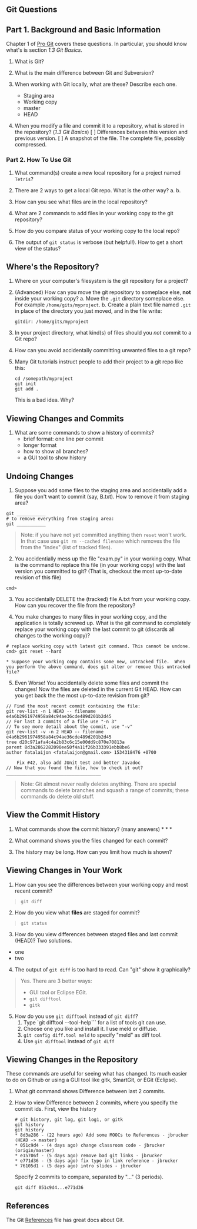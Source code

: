 ## Git Questions

## Part 1. Background and Basic Information

Chapter 1 of [Pro Git][ProGit] covers these questions.
In particular, you should know what's is section _1.3 Git Basics_.

1. What is Git?

2. What is the main difference between Git and Subversion?  

3. When working with Git locally, what are these? Describe each one.
   * Staging area
   * Working copy
   * master
   * HEAD

4. When you modify a file and commit it to a repository, what is stored in the repository? (_1.3 Git Basics_)
   [ ] Differences between this version and previous version.
   [ ] A snapshot of the file.  The complete file, possibly compressed.

### Part 2. How To Use Git

1. What command(s) create a new local repository for a project named `Tetris`?

2. There are 2 ways to get a local Git repo.  What is the other way?
    a.
    b.

3. How can you see what files are in the local repository?

4. What are 2 commands to add files in your working copy *to* the git repository?

5. How do you compare status of your working copy to the local repo?


6. The output of `git status` is verbose (but helpful!). How to get a short view of the status?


## Where's the Repository?

1. Where on your computer's filesystem is the git repository for a project?


2. (Advanced) How can you move the git repository to someplace else, **not** inside your working copy?
    a. Move the `.git` directory someplace else.  For example `/home/gits/myproject`.
    b. Create a plain text file named `.git` in place of the directory you just moved, and in the file write:
    ```
    gitdir: /home/gits/myproject
    ```

3. In your project directory, what kind(s) of files should you *not* commit to a Git repo?

4. How can you avoid accidentally committing unwanted files to a git repo?

5. Many Git tutorials instruct people to add their project to a git repo like this:
    ```
    cd /somepath/myproject
    git init
    git add .
    ```
    This is a bad idea. Why?



## Viewing Changes and Commits

1. What are some commands to show a history of commits?
    * brief format: one line per commit
    * longer format
    * how to show all branches?
    * a GUI tool to show history
    

## Undoing Changes

1. Suppose you add some files to the staging area and accidentally add a file you don't want to commit (say, B.txt).  How to remove it from staging area?
```
git ___________
# to remove everything from staging area:
git ___________
```
> Note: if you have not yet committed anything then `reset` won't work.  In that case use `git rm --cached filename` which removes the file from the "index" (list of tracked files).

2. You accidentially mess up the file "exam.py" in your working copy.  What is the command to replace this file (in your working copy) with the last version you committed to git? (That is, checkout the most up-to-date revision of this file)

```shell
cmd> 
```

3. You accidentally DELETE the (tracked) file A.txt from your working copy.  How can you recover the file from the repository?

4. You make changes to many files in your working copy, and the application is totally screwed up.  What is the git command to completely replace your working copy with the last commit to git (discards all changes to the working copy)?

```shell
# replace working copy with latest git command. This cannot be undone.
cmd> git reset --hard
```
  
    * Suppose your working copy contains some new, untracked file.  When you perform the above command, does git alter or remove this untracked file?

5. Even Worse! You accidentally delete some files and commit the changes! Now the files are deleted in the current Git HEAD.   How can you get back the the most up-to-date revision from git?

```
// Find the most recent commit containing the file:
git rev-list -n 1 HEAD -- filename
e4a6b2961974958a84c94ae36cde489d201b2d45
// For last 3 commits of a file use "-n 3"
// To see more detail about the commit, use "-v"
git rev-list -v -n 2 HEAD -- filename
e4a6b2961974958a84c94ae36cde489d201b2d45
tree d20c971afa4c4a2b83c6c15e00dd9c870e70813a
parent 8d3a2862282090ee50f4a11f26b333391ebb8be6
author fatalaijon <fatalaijon@gmail.com> 1534318476 +0700

    Fix #42, also add JUnit test and better Javadoc
// Now that you found the file, how to check it out? 
____________________________________
```
> Note: Git almost never really deletes anything.  There are special commands to delete branches and squash a range of commits; these commands do delete old stuff.


## View the Commit History

1. What commands show the commit history? (many answers)
   * 
   * 
   * 

2. What command shows you the files changed for each commit?


3. The history may be long.  How can you limit how much is shown?


## Viewing Changes in Your Work

1. How can you see the differences between your working copy and most recent commit?
>```git diff```

2. How do you view what **files** are staged for commit?
>```git status```

3. How do you view differences between staged files and last commit (HEAD)? Two solutions.
  * one
  * two

4. The output of `git diff` is too hard to read. Can "git" show it graphically?
> Yes. There are 3 better ways:
> * GUI tool or Eclipse EGit.
> * `git difftool`
> * `gitk`

5. How do you use `git difftool` instead of `git diff`?
   1. Type `git difftool --tool-help``` for a list of tools git can use.
   2. Choose one you like and install it. I use meld or diffuse.
   3. `git config diff.tool meld` to specify "meld" as diff tool.
   4. Use `git difftool` instead of `git diff`


## Viewing Changes in the Repository

These commands are useful for seeing what has changed.
Its much easier to do on Github or using a GUI tool like gitk, SmartGit, or EGit (Eclipse).

1. What git command shows Difference between last 2 commits.


2. How to view Difference between 2 commits, where you specify the commit ids.
   First, view the history
   ```
   # git history, git log, git log1, or gitk
   git history
   git history
   * 8d3a286 - (22 hours ago) Add some MOOCs to References - jbrucker (HEAD -> master)
   * 051c9d4 - (4 days ago) change classroom code - jbrucker (origin/master)
   * e15706f - (5 days ago) remove bad git links - jbrucker
   * e771d36 - (5 days ago) fix typo in link reference - jbrucker
   * 76105d1 - (5 days ago) intro slides - jbrucker
   ```
   Specify 2 commits to compare, separated by "..." (3 periods).
   ```
   git diff 051c9d4...e771d36
   ```


## References

The Git [References](references) file has great docs about Git.

[ProGit]: https://www.git-scm.com/book/en/v2 "Pro Git online book on Git-scm.com"

[ProGitPdf]: https://progit2.s3.amazonaws.com/en/2016-03-22-f3531/progit-en.1084.pdf "Pro Git v.2 PDF on AWS. Longer, book format."


[Think Like a Git]: http://think-like-a-git.net/ "Understand visually how git works"

[Visualize Git]: http://git-school.github.io/visualizing-git/ "Online tools draws a graph of commits in a repo, as you type"
